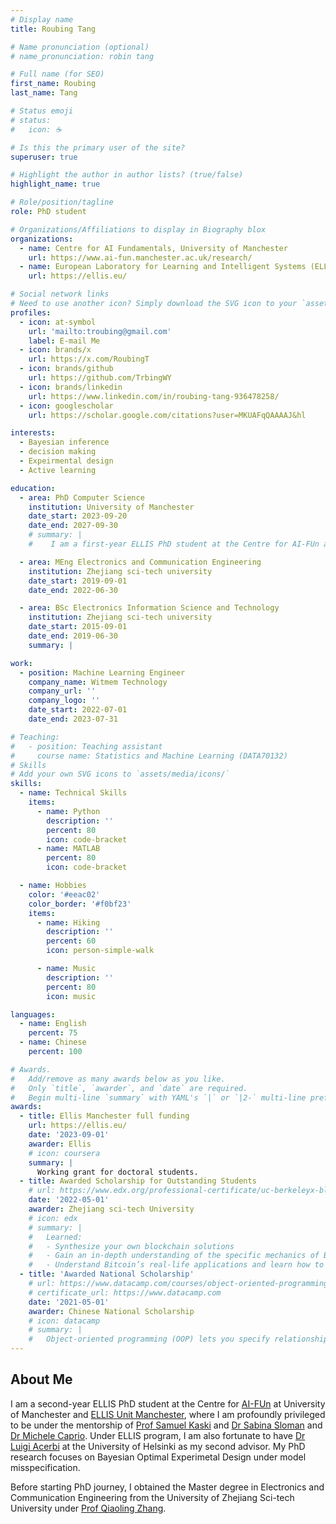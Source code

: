 ```yaml
---
# Display name
title: Roubing Tang

# Name pronunciation (optional)
# name_pronunciation: robin tang

# Full name (for SEO)
first_name: Roubing
last_name: Tang

# Status emoji
# status:
#   icon: ☕️

# Is this the primary user of the site?
superuser: true

# Highlight the author in author lists? (true/false)
highlight_name: true

# Role/position/tagline
role: PhD student

# Organizations/Affiliations to display in Biography blox
organizations:
  - name: Centre for AI Fundamentals, University of Manchester
    url: https://www.ai-fun.manchester.ac.uk/research/
  - name: European Laboratory for Learning and Intelligent Systems (ELLIS)
    url: https://ellis.eu/

# Social network links
# Need to use another icon? Simply download the SVG icon to your `assets/media/icons/` folder.
profiles:
  - icon: at-symbol
    url: 'mailto:troubing@gmail.com'
    label: E-mail Me
  - icon: brands/x
    url: https://x.com/RoubingT
  - icon: brands/github
    url: https://github.com/TrbingWY
  - icon: brands/linkedin
    url: https://www.linkedin.com/in/roubing-tang-936478258/
  - icon: googlescholar
    url: https://scholar.google.com/citations?user=MKUAFqQAAAAJ&hl

interests:
  - Bayesian inference
  - decision making
  - Expeirmental design
  - Active learning

education:
  - area: PhD Computer Science
    institution: University of Manchester
    date_start: 2023-09-20
    date_end: 2027-09-30
    # summary: |
    #    I am a first-year ELLIS PhD student at the Centre for AI-FUn at University of Manchester and ELLIS Unit Manchester, where I am profoundly privileged to be under the mentorship of Professor [Prof Samuel Kaski](https://kaski-lab.com/) and Doctor [Dr Sabina Sloman] My PhD research focuses on Bayesian Optimal Experimetal Design under model misspecification.

  - area: MEng Electronics and Communication Engineering
    institution: Zhejiang sci-tech university
    date_start: 2019-09-01
    date_end: 2022-06-30

  - area: BSc Electronics Information Science and Technology
    institution: Zhejiang sci-tech university
    date_start: 2015-09-01
    date_end: 2019-06-30
    summary: |

work:
  - position: Machine Learning Engineer
    company_name: Witmem Technology
    company_url: ''
    company_logo: ''
    date_start: 2022-07-01
    date_end: 2023-07-31

# Teaching:
#   - position: Teaching assistant
#     course name: Statistics and Machine Learning (DATA70132) 
# Skills
# Add your own SVG icons to `assets/media/icons/`
skills:
  - name: Technical Skills
    items:
      - name: Python
        description: ''
        percent: 80
        icon: code-bracket
      - name: MATLAB
        percent: 80
        icon: code-bracket

  - name: Hobbies
    color: '#eeac02'
    color_border: '#f0bf23'
    items:
      - name: Hiking
        description: ''
        percent: 60
        icon: person-simple-walk

      - name: Music
        description: ''
        percent: 80
        icon: music

languages:
  - name: English
    percent: 75
  - name: Chinese
    percent: 100

# Awards.
#   Add/remove as many awards below as you like.
#   Only `title`, `awarder`, and `date` are required.
#   Begin multi-line `summary` with YAML's `|` or `|2-` multi-line prefix and indent 2 spaces below.
awards:
  - title: Ellis Manchester full funding
    url: https://ellis.eu/
    date: '2023-09-01'
    awarder: Ellis
    # icon: coursera
    summary: |
      Working grant for doctoral students. 
  - title: Awarded Scholarship for Outstanding Students
    # url: https://www.edx.org/professional-certificate/uc-berkeleyx-blockchain-fundamentals
    date: '2022-05-01'
    awarder: Zhejiang sci-tech University
    # icon: edx
    # summary: |
    #   Learned:
    #   - Synthesize your own blockchain solutions
    #   - Gain an in-depth understanding of the specific mechanics of Bitcoin
    #   - Understand Bitcoin’s real-life applications and learn how to attack and destroy Bitcoin, Ethereum, smart contracts and Dapps, and alternatives to Bitcoin’s Proof-of-Work consensus algorithm
  - title: 'Awarded National Scholarship'
    # url: https://www.datacamp.com/courses/object-oriented-programming-with-s3-and-r6-in-r
    # certificate_url: https://www.datacamp.com
    date: '2021-05-01'
    awarder: Chinese National Scholarship
    # icon: datacamp
    # summary: |
    #   Object-oriented programming (OOP) lets you specify relationships between functions and the objects that they can act on, helping you manage complexity in your code. This is an intermediate level course, providing an introduction to OOP, using the S3 and R6 systems. S3 is a great day-to-day R programming tool that simplifies some of the functions that you write. R6 is especially useful for industry-specific analyses, working with web APIs, and building GUIs.
---
```


## About Me

I am a second-year ELLIS PhD student at the Centre for [AI-FUn](https://www.ai-fun.manchester.ac.uk/research/) at University of Manchester and [ELLIS Unit Manchester](https://ellis.eu/units/manchester), where I am profoundly privileged to be under the mentorship of [Prof Samuel Kaski](https://kaski-lab.com/) and [Dr Sabina Sloman](https://scholar.google.com/citations?user=eRBM_UcAAAAJ&hl=en) and [Dr Michele Caprio](https://michelecaprio.wixsite.com/caprio).
Under ELLIS program, I am also fortunate to have [Dr Luigi Acerbi](https://www.helsinki.fi/en/researchgroups/machine-and-human-intelligence) at the University of Helsinki as my second advisor.
My PhD research focuses on Bayesian Optimal Experimetal Design under model misspecification.

Before starting PhD journey, I obtained the Master degree in Electronics and Communication Engineering from the University of Zhejiang Sci-tech University under [Prof Qiaoling Zhang](https://ieeexplore.ieee.org/author/37085872337).
